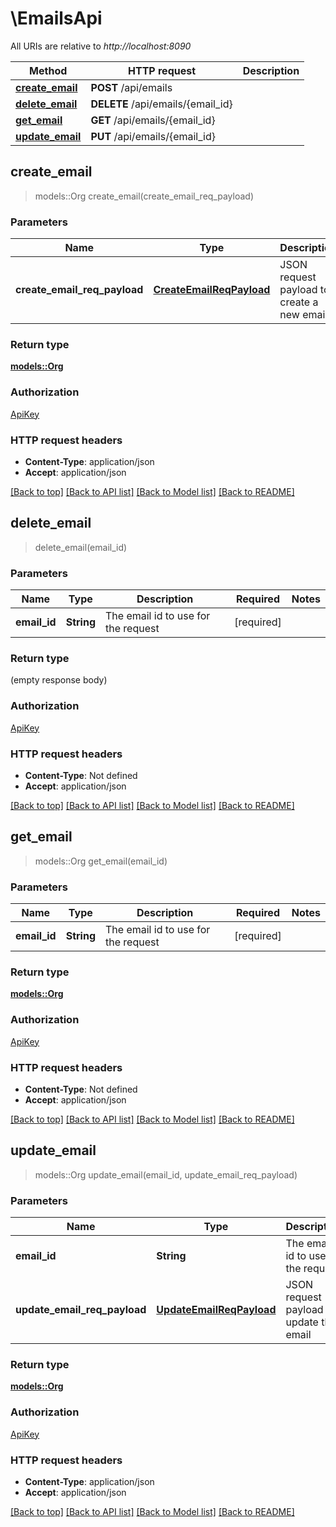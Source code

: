 # \EmailsApi

All URIs are relative to *http://localhost:8090*

Method | HTTP request | Description
------------- | ------------- | -------------
[**create_email**](EmailsApi.md#create_email) | **POST** /api/emails | 
[**delete_email**](EmailsApi.md#delete_email) | **DELETE** /api/emails/{email_id} | 
[**get_email**](EmailsApi.md#get_email) | **GET** /api/emails/{email_id} | 
[**update_email**](EmailsApi.md#update_email) | **PUT** /api/emails/{email_id} | 



## create_email

> models::Org create_email(create_email_req_payload)


### Parameters


Name | Type | Description  | Required | Notes
------------- | ------------- | ------------- | ------------- | -------------
**create_email_req_payload** | [**CreateEmailReqPayload**](CreateEmailReqPayload.md) | JSON request payload to create a new email | [required] |

### Return type

[**models::Org**](Org.md)

### Authorization

[ApiKey](../README.md#ApiKey)

### HTTP request headers

- **Content-Type**: application/json
- **Accept**: application/json

[[Back to top]](#) [[Back to API list]](../README.md#documentation-for-api-endpoints) [[Back to Model list]](../README.md#documentation-for-models) [[Back to README]](../README.md)


## delete_email

> delete_email(email_id)


### Parameters


Name | Type | Description  | Required | Notes
------------- | ------------- | ------------- | ------------- | -------------
**email_id** | **String** | The email id to use for the request | [required] |

### Return type

 (empty response body)

### Authorization

[ApiKey](../README.md#ApiKey)

### HTTP request headers

- **Content-Type**: Not defined
- **Accept**: application/json

[[Back to top]](#) [[Back to API list]](../README.md#documentation-for-api-endpoints) [[Back to Model list]](../README.md#documentation-for-models) [[Back to README]](../README.md)


## get_email

> models::Org get_email(email_id)


### Parameters


Name | Type | Description  | Required | Notes
------------- | ------------- | ------------- | ------------- | -------------
**email_id** | **String** | The email id to use for the request | [required] |

### Return type

[**models::Org**](Org.md)

### Authorization

[ApiKey](../README.md#ApiKey)

### HTTP request headers

- **Content-Type**: Not defined
- **Accept**: application/json

[[Back to top]](#) [[Back to API list]](../README.md#documentation-for-api-endpoints) [[Back to Model list]](../README.md#documentation-for-models) [[Back to README]](../README.md)


## update_email

> models::Org update_email(email_id, update_email_req_payload)


### Parameters


Name | Type | Description  | Required | Notes
------------- | ------------- | ------------- | ------------- | -------------
**email_id** | **String** | The email id to use for the request | [required] |
**update_email_req_payload** | [**UpdateEmailReqPayload**](UpdateEmailReqPayload.md) | JSON request payload to update the email | [required] |

### Return type

[**models::Org**](Org.md)

### Authorization

[ApiKey](../README.md#ApiKey)

### HTTP request headers

- **Content-Type**: application/json
- **Accept**: application/json

[[Back to top]](#) [[Back to API list]](../README.md#documentation-for-api-endpoints) [[Back to Model list]](../README.md#documentation-for-models) [[Back to README]](../README.md)

